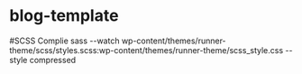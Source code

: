 # blog-template

#SCSS Complie
    sass --watch wp-content/themes/runner-theme/scss/styles.scss:wp-content/themes/runner-theme/scss_style.css --style compressed
